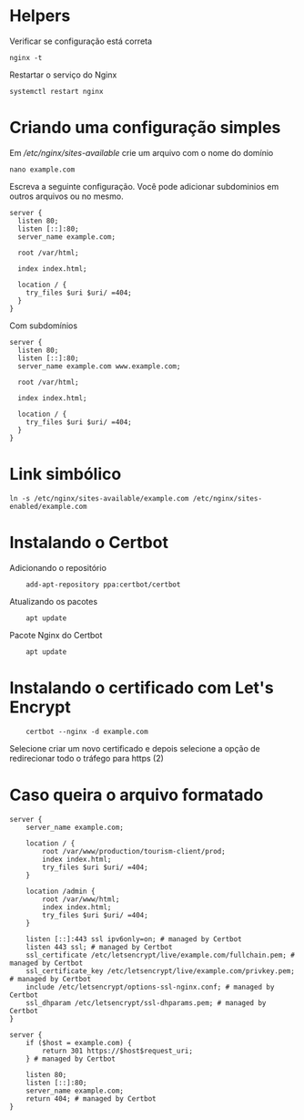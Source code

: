 # Helpers

Verificar se configuração está correta

```shell
nginx -t
```

Restartar o serviço do Nginx

```shell
systemctl restart nginx
```

# Criando uma configuração simples

Em */etc/nginx/sites-available* crie um arquivo com o nome do domínio

```shell
nano example.com
```

Escreva a seguinte configuração. Você pode adicionar subdominios em outros arquivos ou no mesmo.

```
server {
  listen 80;
  listen [::]:80;
  server_name example.com;

  root /var/html;

  index index.html;

  location / {
    try_files $uri $uri/ =404;
  }
}
```

Com subdomínios

```
server {
  listen 80;
  listen [::]:80;
  server_name example.com www.example.com;

  root /var/html;

  index index.html;

  location / {
    try_files $uri $uri/ =404;
  }
}
```

# Link simbólico

```shell
ln -s /etc/nginx/sites-available/example.com /etc/nginx/sites-enabled/example.com
```

# Instalando o Certbot

Adicionando o repositório
```shell
	add-apt-repository ppa:certbot/certbot
```
Atualizando os pacotes
```shell
	apt update
```

Pacote Nginx do Certbot
```shell
	apt update
```

# Instalando o certificado com Let's Encrypt

```shell
	certbot --nginx -d example.com
```

Selecione criar um novo certificado e depois selecione a opção de redirecionar todo o tráfego para https (2)

# Caso queira o arquivo formatado

```
server {
	server_name example.com;

	location / {
		root /var/www/production/tourism-client/prod;
		index index.html;
		try_files $uri $uri/ =404;
	}

	location /admin {
		root /var/www/html;
		index index.html;
		try_files $uri $uri/ =404;
	}

	listen [::]:443 ssl ipv6only=on; # managed by Certbot
	listen 443 ssl; # managed by Certbot
	ssl_certificate /etc/letsencrypt/live/example.com/fullchain.pem; # managed by Certbot
	ssl_certificate_key /etc/letsencrypt/live/example.com/privkey.pem; # managed by Certbot
	include /etc/letsencrypt/options-ssl-nginx.conf; # managed by Certbot
	ssl_dhparam /etc/letsencrypt/ssl-dhparams.pem; # managed by Certbot
}

server {
	if ($host = example.com) {
		return 301 https://$host$request_uri;
	} # managed by Certbot

	listen 80;
	listen [::]:80;
	server_name example.com;
	return 404; # managed by Certbot
}

```
